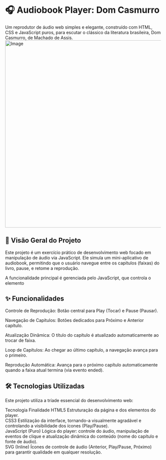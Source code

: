 # 🎧 Audiobook Player: Dom Casmurro
Um reprodutor de áudio web simples e elegante, construído com HTML, CSS e JavaScript puros, para escutar o clássico da literatura brasileira, Dom Casmurro, de Machado de Assis.
<img width="818" height="605" alt="Image" src="https://github.com/user-attachments/assets/8aec0745-aab9-4858-ac91-e1bc4710d012" />

## 🌟 Visão Geral do Projeto
Este projeto é um exercício prático de desenvolvimento web focado em manipulação de áudio via JavaScript. Ele simula um mini-aplicativo de audiobook, permitindo que o usuário navegue entre os capítulos (faixas) do livro, pause, e retome a reprodução.

A funcionalidade principal é gerenciada pelo JavaScript, que controla o elemento <audio>, troca a fonte do áudio e atualiza a interface (nome do capítulo). O design é responsivo e moderno, focado em uma experiência limpa de escuta.

## ✨ Funcionalidades
Controle de Reprodução: Botão central para Play (Tocar) e Pause (Pausar).

Navegação de Capítulos: Botões dedicados para Próximo e Anterior capítulo.

Atualização Dinâmica: O título do capítulo é atualizado automaticamente ao trocar de faixa.

Loop de Capítulos: Ao chegar ao último capítulo, a navegação avança para o primeiro.

Reprodução Automática: Avança para o próximo capítulo automaticamente quando a faixa atual termina (via evento ended).

## 🛠️ Tecnologias Utilizadas
Este projeto utiliza a tríade essencial do desenvolvimento web:

Tecnologia	Finalidade
HTML5	Estruturação da página e dos elementos do player.<br>
CSS3	Estilização da interface, tornando-a visualmente agradável e controlando a visibilidade dos ícones (Play/Pause).<br>
JavaScript (Puro)	Lógica do player: controle do áudio, manipulação de eventos de clique e atualização dinâmica do conteúdo (nome do capítulo e fonte de áudio).<br>
SVG (Inline)	Ícones de controle de áudio (Anterior, Play/Pause, Próximo) para garantir qualidade em qualquer resolução.<br>

